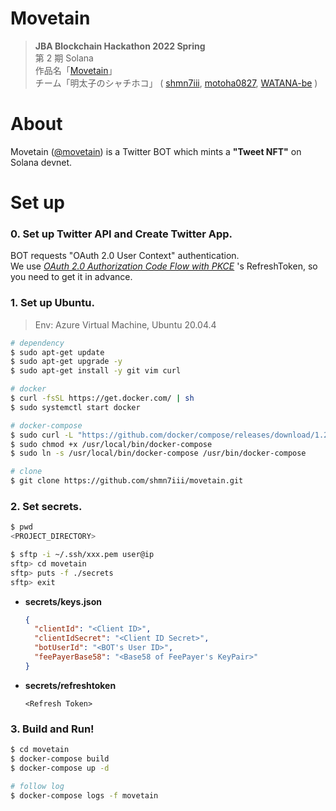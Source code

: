 # Movetain

> **JBA Blockchain Hackathon 2022 Spring**  
> 第 2 期 Solana  
> 作品名「[Movetain](https://twitter.com/movetain)」  
> チーム「明太子のシャチホコ」 (
> [shmn7iii](https://github.com/shmn7iii),
> [motoha0827](https://github.com/motoha0827),
> [WATANA-be](https://github.com/WATANA-be)
> )

# About

Movetain ([@movetain](https://twitter.com/movetain)) is a Twitter BOT which mints a
**"Tweet NFT"** on Solana devnet.

# Set up

### 0. Set up Twitter API and Create Twitter App.

BOT requests "OAuth 2.0 User Context" authentication.  
 We use [_OAuth 2.0 Authorization Code Flow with PKCE_](https://developer.twitter.com/en/docs/authentication/oauth-2-0/authorization-code) 's RefreshToken, so you need to get it in advance.

### 1. Set up Ubuntu.

> Env: Azure Virtual Machine, Ubuntu 20.04.4

```bash
# dependency
$ sudo apt-get update
$ sudo apt-get upgrade -y
$ sudo apt-get install -y git vim curl

# docker
$ curl -fsSL https://get.docker.com/ | sh
$ sudo systemctl start docker

# docker-compose
$ sudo curl -L "https://github.com/docker/compose/releases/download/1.26.0/docker-compose-$(uname -s)-$(uname -m)" -o /usr/local/bin/docker-compose
$ sudo chmod +x /usr/local/bin/docker-compose
$ sudo ln -s /usr/local/bin/docker-compose /usr/bin/docker-compose

# clone
$ git clone https://github.com/shmn7iii/movetain.git
```

### 2. Set secrets.

```bash
$ pwd
<PROJECT_DIRECTORY>

$ sftp -i ~/.ssh/xxx.pem user@ip
sftp> cd movetain
sftp> puts -f ./secrets
sftp> exit
```

- **secrets/keys.json**

  ```json
  {
    "clientId": "<Client ID>",
    "clientIdSecret": "<Client ID Secret>",
    "botUserId": "<BOT's User ID>",
    "feePayerBase58": "<Base58 of FeePayer's KeyPair>"
  }
  ```

- **secrets/refreshtoken**
  ```text
  <Refresh Token>
  ```

### 3. Build and Run!

```bash
$ cd movetain
$ docker-compose build
$ docker-compose up -d

# follow log
$ docker-compose logs -f movetain
```
